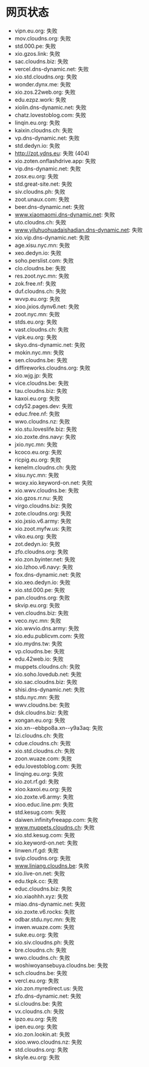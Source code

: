 # 网页状态
- vipn.eu.org: 失败
- mov.cloudns.org: 失败
- std.000.pe: 失败
- xio.gzos.link: 失败
- sac.cloudns.biz: 失败
- vercel.dns-dynamic.net: 失败
- xio.std.cloudns.org: 失败
- wonder.dynx.me: 失败
- xio.zos.22web.org: 失败
- edu.ezpz.work: 失败
- xiolin.dns-dynamic.net: 失败
- chatz.lovestoblog.com: 失败
- linqin.eu.org: 失败
- kaixin.cloudns.ch: 失败
- vp.dns-dynamic.net: 失败
- std.dedyn.io: 失败
- http://zot.ydns.eu: 失败 (404)
- xio.zoten.onflashdrive.app: 失败
- vip.dns-dynamic.net: 失败
- zosx.eu.org: 失败
- std.great-site.net: 失败
- siv.cloudns.ph: 失败
- zoot.unaux.com: 失败
- beer.dns-dynamic.net: 失败
- www.xiaomaomi.dns-dynamic.net: 失败
- uto.cloudns.ch: 失败
- www.yiluhuohuadaishadian.dns-dynamic.net: 失败
- xio.vip.dns-dynamic.net: 失败
- age.xisu.nyc.mn: 失败
- xeo.dedyn.io: 失败
- soho.perslist.com: 失败
- clo.cloudns.be: 失败
- res.zoot.nyc.mn: 失败
- zok.free.nf: 失败
- duf.cloudns.ch: 失败
- wvvp.eu.org: 失败
- xioo.jxios.dynv6.net: 失败
- zoot.nyc.mn: 失败
- stds.eu.org: 失败
- vast.cloudns.ch: 失败
- vipk.eu.org: 失败
- skyo.dns-dynamic.net: 失败
- mokin.nyc.mn: 失败
- sen.cloudns.be: 失败
- diffireworks.cloudns.org: 失败
- xio.wjg.jp: 失败
- vice.cloudns.be: 失败
- tau.cloudns.biz: 失败
- kaxoi.eu.org: 失败
- cdy52.pages.dev: 失败
- educ.free.nf: 失败
- wwo.cloudns.nz: 失败
- xio.stu.loveslife.biz: 失败
- xio.zoxte.dns.navy: 失败
- jxio.nyc.mn: 失败
- kcoco.eu.org: 失败
- ricpig.eu.org: 失败
- kenelm.cloudns.ch: 失败
- xisu.nyc.mn: 失败
- woxy.xio.keyword-on.net: 失败
- xio.wwv.cloudns.be: 失败
- xio.gzos.rr.nu: 失败
- virgo.cloudns.biz: 失败
- zote.cloudns.org: 失败
- xio.jxsio.v6.army: 失败
- xio.zoot.myfw.us: 失败
- viko.eu.org: 失败
- zot.dedyn.io: 失败
- zfo.cloudns.org: 失败
- xio.zon.byinter.net: 失败
- xio.lzhoo.v6.navy: 失败
- fox.dns-dynamic.net: 失败
- xio.xeo.dedyn.io: 失败
- xio.std.000.pe: 失败
- pan.cloudns.org: 失败
- skvip.eu.org: 失败
- ven.cloudns.biz: 失败
- veco.nyc.mn: 失败
- xio.wwvio.dns.army: 失败
- xio.edu.publicvm.com: 失败
- xio.mydns.tw: 失败
- vp.cloudns.be: 失败
- edu.42web.io: 失败
- muppets.cloudns.ch: 失败
- xio.soho.lovedub.net: 失败
- xio.sac.cloudns.biz: 失败
- shisi.dns-dynamic.net: 失败
- stdu.nyc.mn: 失败
- wwv.cloudns.be: 失败
- dsk.cloudns.biz: 失败
- xongan.eu.org: 失败
- xio.xn--ebbpo8a.xn--y9a3aq: 失败
- lzi.cloudns.ch: 失败
- cdue.cloudns.ch: 失败
- xio.std.cloudns.ch: 失败
- zoon.wuaze.com: 失败
- edu.lovestoblog.com: 失败
- linqing.eu.org: 失败
- xio.zot.rf.gd: 失败
- xioo.kaxoi.eu.org: 失败
- xio.zoxte.v6.army: 失败
- xioo.educ.line.pm: 失败
- std.kesug.com: 失败
- daiwen.infinityfreeapp.com: 失败
- www.muppets.cloudns.ch: 失败
- xio.std.kesug.com: 失败
- xio.keyword-on.net: 失败
- linwen.rf.gd: 失败
- svip.cloudns.org: 失败
- www.liniang.cloudns.be: 失败
- xio.live-on.net: 失败
- edu.tkpk.cc: 失败
- educ.cloudns.biz: 失败
- xio.xiaohhh.xyz: 失败
- miao.dns-dynamic.net: 失败
- xio.zoxte.v6.rocks: 失败
- odbar.stdu.nyc.mn: 失败
- inwen.wuaze.com: 失败
- suke.eu.org: 失败
- xio.siv.cloudns.ph: 失败
- bre.cloudns.ch: 失败
- wwo.cloudns.ch: 失败
- woshiwoyansebuya.cloudns.be: 失败
- sch.cloudns.be: 失败
- vercl.eu.org: 失败
- xio.zon.myredirect.us: 失败
- zfo.dns-dynamic.net: 失败
- si.cloudns.be: 失败
- vx.cloudns.ch: 失败
- ipzo.eu.org: 失败
- ipen.eu.org: 失败
- xio.zon.lookin.at: 失败
- xioo.wwo.cloudns.nz: 失败
- std.cloudns.org: 失败
- skyle.eu.org: 失败
